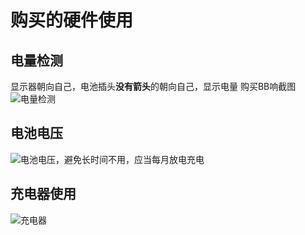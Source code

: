 # 购买的硬件使用

## 电量检测
显示器朝向自己，电池插头**没有箭头**的朝向自己，显示电量
购买BB响截图
![电量检测](.\pics\电量检测.png)

## 电池电压
![电池电压，避免长时间不用，应当每月放电充电](.\pics\电池使用.png)

## 充电器使用
![充电器](.\pics\平衡充电器.png)



